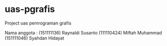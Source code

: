 # uas-pgrafis

Project uas pemrograman grafis

Nama anggota : 
(151111136) Raynaldi Susanto
(111110424) Miftah Muhammad
(151111046) Syahdan Hidayat
